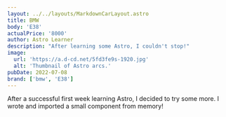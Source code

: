 ```yaml
---
layout: ../../layouts/MarkdownCarLayout.astro
title: BMW
body: 'E38'
actualPrice: '8000'
author: Astro Learner
description: "After learning some Astro, I couldn't stop!"
image:
  url: 'https://a.d-cd.net/5fd3fe9s-1920.jpg'
  alt: 'Thumbnail of Astro arcs.'
pubDate: 2022-07-08
brand: ['bmw', 'E38']
---
```


After a successful first week learning Astro, I decided to try some more. I wrote and imported a small component from memory!
